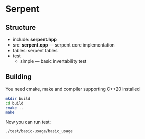 # Serpent

## Structure

- include: **serpent.hpp** 
- src: **serpent.cpp** — serpent core implementation
- tables: serpent tables
- test
    - simple — basic invertability test

## Building

You need cmake, make and compiler supporting C++20 installed
```sh
mkdir build
cd build
cmake ..
make
```

Now you can run test:
```sh
./test/basic-usage/basic_usage
```
